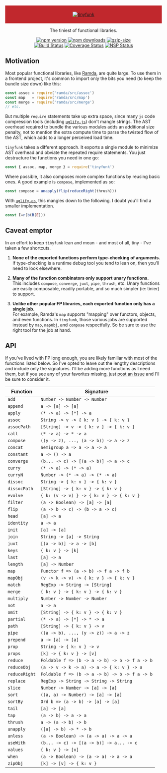 <p align="center" style="background:#c1282d;padding:20px;">
  <a href="#">
    <img src="https://user-images.githubusercontent.com/888052/31304558-89193d0e-aaf1-11e7-8b46-3c2cd35347cf.png" alt="tinyfunk" style="max-width:100%;">
  </a>
</p>
<p align="center">
  The tiniest of functional libraries.
</p>
<p align="center">
  <a href="https://www.npmjs.com/package/tinyfunk"><img src="https://img.shields.io/npm/v/tinyfunk.svg" alt="npm version" style="max-width:100%;"></a>
  <a href="https://www.npmjs.com/package/tinyfunk"><img src="https://img.shields.io/npm/dm/tinyfunk.svg" alt="npm downloads" style="max-width:100%;"></a>
  <a href="#"><img src="https://img.shields.io/badge/size-1.13%20kB-blue.svg" alt="gzip-size" style="max-width:100%;"></a>
  <br />
  <a href="https://travis-ci.org/flintinatux/tinyfunk"><img src="https://travis-ci.org/flintinatux/tinyfunk.svg?branch=master" alt="Build Status" style="max-width:100%;"></a>
  <a href="https://coveralls.io/github/flintinatux/tinyfunk?branch=master"><img src="https://coveralls.io/repos/github/flintinatux/tinyfunk/badge.svg?branch=master" alt="Coverage Status" style="max-width:100%;"></a>
  <a href="https://nodesecurity.io/orgs/flintinatux/projects/d5f96f7c-898a-4244-a9d2-4f3c429d5f3d"><img src="https://nodesecurity.io/orgs/flintinatux/projects/d5f96f7c-898a-4244-a9d2-4f3c429d5f3d/badge" alt="NSP Status" style="max-width:100%;"></a>
</p>

## Motivation

Most popular functional libraries, like [Ramda](https://www.npmjs.com/package/ramda), are quite large.  To use them in a frontend project, it's common to import only the bits you need (to keep the bundle size down) like this:

```js
const assoc = require('ramda/src/assoc')
const map   = require('ramda/src/map')
const merge = require('ramda/src/merge')
// etc.
```

But multiple `require` statements take up extra space, since many `js` code compression tools (including [`uglify-js`](https://www.npmjs.com/package/uglify-js)) don't mangle strings.  The AST overhead required to bundle the various modules adds an additional size penalty, not to mention the extra compute time to parse the twisted flow of the AST, which adds to a longer perceived load time.

`tinyfunk` takes a different approach. It exports a single module to minimize AST overhead and obviate the repeated require statements.  You just destructure the functions you need in one go:

```js
const { assoc, map, merge } = require('tinyfunk')
```

Where possible, it also composes more complex functions by reusing basic ones.  A good example is `compose`, implemented as so:

```js
const compose = unapply(flip(reduceRight(thrush)))
```

With [`uglify-es`](https://www.npmjs.com/package/uglify-es), this mangles down to the following.  I doubt you'll find a smaller implementation.

```js
const I=r(b(B(E)))
```

## Caveat emptor

In an effort to keep `tinyfunk` lean and mean - and most of all, tiny - I've taken a few shortcuts.

1.  **None of the exported functions perform type-checking of arguments.**<br/>If type-checking is a runtime debug tool you tend to lean on, then you'll need to look elsewhere.

2.  **Many of the function combinators only support unary functions.**<br/>This includes `compose`, `converge`, `juxt`, `pipe`, `thrush`, etc.  Unary functions are easily composable, readily portable, and so much simpler (ie: tinier) to support.

3.  **Unlike other popular FP libraries, each exported function only has a single job.**<br/>For example, Ramda's `map` supports "mapping" over functors, objects, and even functions.  In `tinyfunk`, those various jobs are supported instead by `map`, `mapObj`, and `compose` respectfully.  So be sure to use the right tool for the job at hand.

## API

If you've lived with FP long enough, you are likely familiar with most of the functions listed below.  So I've opted to leave out the lengthy descriptions and include only the signatures.  I'll be adding more functions as I need them, but if you see any of your favorites missing, just [post an issue](https://github.com/flintinatux/tinyfunk/issues) and I'll be sure to consider it.

| Function | Signature |
| -------- | --------- |
| `add` | `Number -> Number -> Number` |
| `append` | `a -> [a] -> [a]` |
| `apply` | `(* -> a) -> [*] -> a` |
| `assoc` | `String -> v -> { k: v } -> { k: v }` |
| `assocPath` | `[String] -> v -> { k: v } -> { k: v }` |
| `call` | `(* -> a) -> * -> a` |
| `compose` | `((y -> z), ..., (a -> b)) -> a -> z` |
| `concat` | `Semigroup a => a -> a -> a` |
| `constant` | `a -> () -> a` |
| `converge` | `(b... -> c) -> [(a -> b)] -> a -> c` |
| `curry` | `(* -> a) -> (* -> a)` |
| `curryN` | `Number -> (* -> a) -> (* -> a)` |
| `dissoc` | `String -> { k: v } -> { k: v }` |
| `dissocPath` | `[String] -> { k: v } -> { k: v }` |
| `evolve` | `{ k: (v -> v) } -> { k: v } -> { k: v }` |
| `filter` | `(a -> Boolean) -> [a] -> [a]` |
| `flip` | `(a -> b -> c) -> (b -> a -> c)` |
| `head` | `[a] -> a` |
| `identity` | `a -> a` |
| `init` | `[a] -> [a]` |
| `join` | `String -> [a] -> String` |
| `juxt` | `[(a -> b)] -> a -> [b]` |
| `keys` | `{ k: v } -> [k]` |
| `last` | `[a] -> a` |
| `length` | `[a] -> Number` |
| `map` | `Functor f => (a -> b) -> f a -> f b` |
| `mapObj` | `(v -> k -> v) -> { k: v } -> { k: v }` |
| `match` | `RegExp -> String -> [String]` |
| `merge` | `{ k: v } -> { k: v } -> { k: v }` |
| `multiply` | `Number -> Number -> Number` |
| `not` | `a -> a` |
| `omit` | `[String] -> { k: v } -> { k: v }` |
| `partial` | `(* -> a) -> [*] -> * -> a` |
| `path` | `[String] -> { k: v } -> v` |
| `pipe` | `((a -> b), ..., (y -> z)) -> a -> z` |
| `prepend` | `a -> [a] -> [a]` |
| `prop` | `String -> { k: v } -> v` |
| `props` | `[k] -> { k: v } -> [v]` |
| `reduce` | `Foldable f => (b -> a -> b) -> b -> f a -> b` |
| `reduceObj` | `(a -> v -> k -> a) -> a -> { k: v } -> a` |
| `reduceRight` | `Foldable f => (b -> a -> b) -> b -> f a -> b` |
| `replace` | `RegExp -> String -> String -> String` |
| `slice` | `Number -> Number -> [a] -> [a]` |
| `sort` | `((a, a) -> Number) -> [a] -> [a]` |
| `sortBy` | `Ord b => (a -> b) -> [a] -> [a]` |
| `tail` | `[a] -> [a]` |
| `tap` | `(a -> b) -> a -> a` |
| `thrush` | `a -> (a -> b) -> b` |
| `unapply` | `([a] -> b) -> * -> b` |
| `unless` | `(a -> Boolean) -> (a -> a) -> a -> a` |
| `useWith` | `(b... -> c) -> [(a -> b)] -> a... -> c` |
| `values` | `{ k: v } -> [v]` |
| `when` | `(a -> Boolean) -> (a -> a) -> a -> a` |
| `zipObj` | `[k] -> [v] -> { k: v }` |
